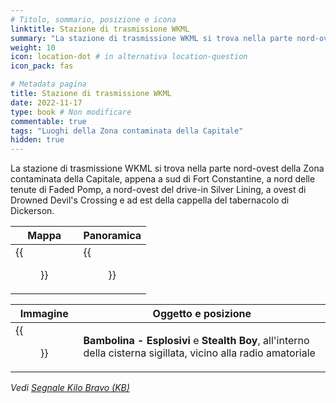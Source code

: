 ```yaml
---
# Titolo, sommario, posizione e icona
linktitle: Stazione di trasmissione WKML
summary: "La stazione di trasmissione WKML si trova nella parte nord-ovest della Zona contaminata della Capitale, appena a sud di Fort Constantine, a nord delle tenute di Faded Pomp, a nord-ovest del drive-in Silver Lining, a ovest di Drowned Devil's Crossing e ad est della cappella del tabernacolo di Dickerson."
weight: 10
icon: location-dot # in alternativa location-question
icon_pack: fas

# Metadata pagina
title: Stazione di trasmissione WKML
date: 2022-11-17
type: book # Non modificare
commentable: true
tags: "Luoghi della Zona contaminata della Capitale"
hidden: true
---
```




La stazione di trasmissione WKML si trova nella parte nord-ovest della Zona contaminata della Capitale, appena a sud di Fort Constantine, a nord delle tenute di Faded Pomp, a nord-ovest del drive-in Silver Lining, a ovest di Drowned Devil's Crossing e ad est della cappella del tabernacolo di Dickerson.

| Mappa                               | Panoramica                                     |
| ----------------------------------- | ---------------------------------------------- |
| {{<figure src="WKML_BS_loc.webp">}} | {{<figure src="WKML_broadcast_station.webp">}} |

| Immagine                                               | Oggetto e posizione                                                                                             |
| ------------------------------------------------------ | --------------------------------------------------------------------------------------------------------------- |
| {{<figure src="Sealed_cistern_WKML_bobblehead.webp">}} | **Bambolina - Esplosivi** e **Stealth Boy**, all'interno della cisterna sigillata, vicino alla radio amatoriale |


*Vedi [Segnale Kilo Bravo (KB)](../camere-di-drenaggio)*

